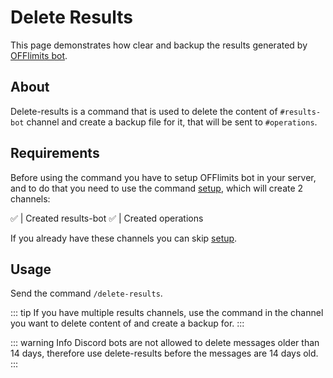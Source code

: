 # Delete Results

This page demonstrates how clear and backup the results generated by [OFFlimits bot](https://discord.com/oauth2/authorize?client_id=728332591790293044&scope=bot+applications.commands&permissions=268445752&client_id=728332591790293044).

## About 
  
Delete-results is a command that is used to delete the content of `#results-bot` channel and create a backup file for it, that will be sent to `#operations`.

<YandexAD blockId='R-A-8300744-4'></YandexAD>

## Requirements 
  
Before using the command you have to setup OFFlimits bot in your 
 server, and to do that you need to use the command [setup](/guide/setup), which will create 2 channels: 
  
<DiscordMessage :bot="true" profile="bot"> 
                         <template #interactions> 
                                 <DiscordInteraction profile="test" :command="true">setup</DiscordInteraction> 
                         </template> 
 ✅ | Created <DiscordMention type="channel">results-bot</DiscordMention> 
 </DiscordMessage> 
 <DiscordMessage :bot="true" profile="bot"> 
 ✅ | Created <DiscordMention type="channel">operations</DiscordMention> 
</DiscordMessage> 
  
If you already have these channels you can skip [setup](/guide/setup).

## Usage

Send the command `/delete-results`.

::: tip
If you have multiple results channels, use the command in the channel you want to delete content of and create a backup for.
:::

::: warning Info
Discord bots are not allowed to delete messages older than 14 days, therefore use delete-results before the messages are 14 days old.
:::
